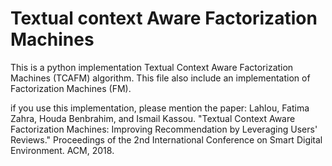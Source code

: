 
# Textual context Aware Factorization Machines

This is a python implementation  Textual Context Aware Factorization Machines (TCAFM) algorithm.
This file also include an implementation of Factorization Machines (FM).

if you use this implementation, please mention the paper: Lahlou, Fatima Zahra, Houda Benbrahim, and Ismail Kassou. "Textual Context Aware Factorization Machines: Improving Recommendation by Leveraging Users' Reviews." Proceedings of the 2nd International Conference on Smart Digital Environment. ACM, 2018.
